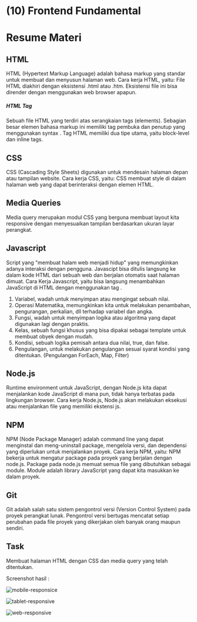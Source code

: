# (10) Frontend Fundamental

# Resume Materi

## HTML

HTML (Hypertext Markup Language) adalah bahasa markup yang standar untuk membuat dan menyusun halaman web.
Cara kerja HTML, yaitu:
File HTML diakhiri dengan eksistensi .html atau .htm.
Eksistensi file ini bisa dirender dengan menggunakan web browser apapun.

##### HTML Tag

Sebuah file HTML yang terdiri atas serangkaian tags (elements). Sebagian besar elemen bahasa markup ini memiliki tag pembuka dan penutup yang menggunakan syntax <tag></tag>.
Tag HTML memiliki dua tipe utama, yaitu block-level dan inline tags.

## CSS

CSS (Cascading Style Sheets) digunakan untuk mendesain halaman depan atau tampilan website.
Cara kerja CSS, yaitu:
CSS membuat style di dalam halaman web yang dapat berinteraksi dengan elemen HTML.

## Media Queries

Media query merupakan modul CSS yang berguna membuat layout kita responsive dengan menyesuaikan tampilan berdasarkan ukuran layar perangkat.

## Javascript

Script yang "membuat halam web menjadi hidup" yang memungkinkan adanya interaksi dengan pengguna. Javascipt bisa ditulis langsung ke dalam kode HTML dari sebuah web dan berjalan otomatis saat halaman dimuat.
Cara Kerja Javascript, yaitu bisa langsung menambahkan JavaScript di HTML dengan menggunakan tag <script></script>.

1. Variabel, wadah untuk menyimpan atau mengingat sebuah nilai.
2. Operasi Matematika, memungkinkan kita untuk melakukan penambahan, pengurangan, perkalian, dll terhadap variabel dan angka.
3. Fungsi, wadah untuk menyimpan logika atau algoritma yang dapat digunakan lagi dengan praktis.
4. Kelas, sebuah fungsi khusus yang bisa dipakai sebagai template untuk membuat obyek dengan mudah.
5. Kondisi, sebuah logika pemisah antara dua nilai, true, dan false.
6. Pengulangan, untuk melakukan pengulangan sesuai syarat kondisi yang ditentukan. (Pengulangan ForEach, Map, Filter)

## Node.js

Runtime environment untuk JavaScript, dengan Node.js kita dapat menjalankan kode JavaScript di mana pun, tidak hanya terbatas pada lingkungan browser.
Cara kerja Node.js, Node.js akan melakukan eksekusi atau menjalankan file yang memiliki ekstensi js.

## NPM

NPM (Node Package Manager) adalah command line yang dapat menginstal dan meng-uninstall package, mengelola versi, dan dependensi yang diperlukan untuk menjalankan proyek.
Cara kerja NPM, yaitu:
NPM bekerja untuk mengatur package pada proyek yang berjalan dengan node.js.
Package pada node.js memuat semua file yang dibutuhkan sebagai module.
Module adalah library JavaScript yang dapat kita masukkan ke dalam proyek.

## Git

Git adalah salah satu sistem pengontrol versi (Version Control System) pada proyek perangkat lunak.
Pengontrol versi bertugas mencatat setiap perubahan pada file proyek yang dikerjakan oleh banyak orang maupun sendiri.

## Task

Membuat halaman HTML dengan CSS dan media query yang telah ditentukan.

Screenshot hasil :

![mobile-responsice](pratikum/mobile-responsive.png)

![tablet-responsive](pratikum/tablet-responsive.png)

![web-responsive](pratikum/web-responsive.png)

